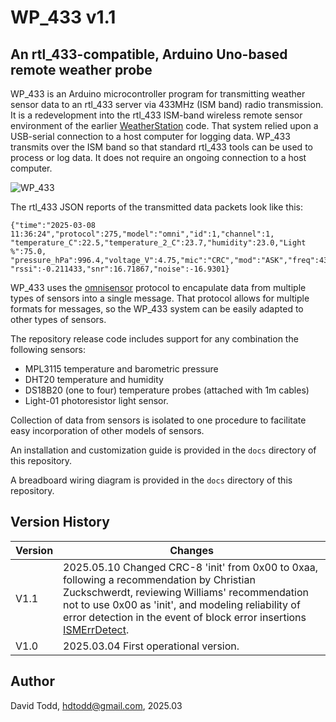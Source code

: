 # WP_433 v1.1
## An rtl_433-compatible, Arduino Uno-based remote weather probe

WP_433 is an Arduino microcontroller program for transmitting weather sensor data to an rtl_433 server via 433MHz (ISM band) radio transmission.  It is a redevelopment into the rtl_433 ISM-band wireless remote sensor environment of the earlier [WeatherStation](https://github.com/hdtodd/WeatherStation) code.  That system relied upon a USB-serial connection to a host computer for logging data.  WP_433 transmits over the ISM band so that standard rtl_433 tools can be used to process or log data.  It does not require an ongoing connection to a host computer.

![WP_433](https://github.com/user-attachments/assets/543b5e53-7f6d-4d51-9d03-e541546d2cf7)


The rtl_433 JSON reports of the transmitted data packets look like this:
```
{"time":"2025-03-08 11:36:24","protocol":275,"model":"omni","id":1,"channel":1,
"temperature_C":22.5,"temperature_2_C":23.7,"humidity":23.0,"Light %":75.0,
"pressure_hPa":996.4,"voltage_V":4.75,"mic":"CRC","mod":"ASK","freq":433.95155,
"rssi":-0.211433,"snr":16.71867,"noise":-16.9301}
```

WP_433 uses the [omnisensor](https://github.com/hdtodd/omnisensor_433) protocol to encapulate data from multiple types of sensors into a single message.  That protocol allows for multiple formats for messages, so the WP_433 system can be easily adapted to other types of sensors.

The repository release code includes support for any combination the following sensors:

*  MPL3115 temperature and barometric pressure
*  DHT20 temperature and humidity
*  DS18B20 (one to four) temperature probes (attached with 1m cables)
*  Light-01 photoresistor light sensor.

Collection of data from sensors is isolated to one procedure to facilitate easy incorporation of other models of sensors.

An installation and customization guide is provided in the `docs` directory of this repository.

A breadboard wiring diagram is provided in the `docs` directory of this repository.

## Version History

| Version  | Changes |
|----------|---------|
| V1.1    | 2025.05.10 Changed CRC-8 'init' from 0x00 to 0xaa, following a recommendation by Christian Zuckschwerdt, reviewing Williams' recommendation not to use 0x00 as 'init', and modeling reliability of error detection in the event of block error insertions [ISMErrDetect](https://github.com/hdtodd/ISMErrDetect).|
| V1.0    | 2025.03.04  First operational version. |

## Author
David Todd, hdtodd@gmail.com, 2025.03
